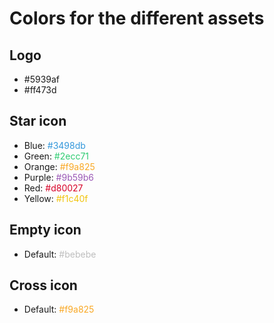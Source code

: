 # Colors for the different assets

## Logo

- #5939af
- #ff473d

## Star icon

- Blue: <span style="color:#3498db">#3498db</span>
- Green: <span style="color:#2ecc71">#2ecc71</span>
- Orange: <span style="color:#f9a825">#f9a825</span>
- Purple: <span style="color:#9b59b6">#9b59b6</span>
- Red: <span style="color:#d80027">#d80027</span>
- Yellow: <span style="color:#f1c40f">#f1c40f</span>

## Empty icon

- Default: <span style="color:#bebebe">#bebebe</span>

## Cross icon

- Default: <span style="color:#f9a825">#f9a825</span>